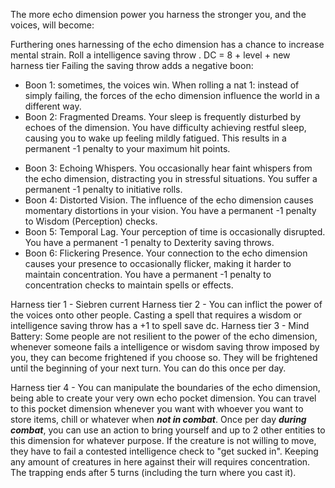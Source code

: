 The more echo dimension power you harness the stronger you, and the voices, will become:

Furthering ones harnessing of the echo dimension has a chance to increase mental strain. Roll a intelligence saving throw . DC = 8 + level + new harness tier
Failing the saving throw adds a negative boon: 
* Boon 1: sometimes, the voices win. When rolling a nat 1: instead of simply failing, the forces of the echo dimension influence the world in a different way. 
* Boon 2: Fragmented Dreams. Your sleep is frequently disturbed by echoes of the dimension. You have difficulty achieving restful sleep, causing you to wake up feeling mildly fatigued. This results in a permanent -1 penalty to your maximum hit points.
- Boon 3: Echoing Whispers. You occasionally hear faint whispers from the echo dimension, distracting you in stressful situations. You suffer a permanent -1 penalty to initiative rolls.    
- Boon 4: Distorted Vision. The influence of the echo dimension causes momentary distortions in your vision. You have a permanent -1 penalty to Wisdom (Perception) checks.
- Boon 5: Temporal Lag. Your perception of time is occasionally disrupted. You have a permanent -1 penalty to Dexterity saving throws.
- Boon 6: Flickering Presence. Your connection to the echo dimension causes your presence to occasionally flicker, making it harder to maintain concentration. You have a permanent -1 penalty to concentration checks to maintain spells or effects.

Harness tier 1 - Siebren current
Harness tier 2 - You can inflict the power of the voices onto other people. Casting a spell that requires a wisdom or intelligence saving throw has a +1 to spell save dc.
Harness tier 3 - Mind Battery: Some people are not resilient to the power of the echo dimension, whenever someone fails a intelligence or wisdom saving throw imposed by you, they can become frightened if you choose so. They will be frightened until the beginning of your next turn. You can do this once per day. 


Harness tier 4 - 
You can manipulate the boundaries of the echo dimension, being able to create your very own echo pocket dimension. 
You can travel to this pocket dimension whenever you want with whoever you want to store items, chill or whatever when ___not in combat___. 
Once per day ___during combat___, you can use an action to bring yourself and up to 2 other entities to this dimension for whatever purpose. If the creature is not willing to move, they have to fail a contested intelligence check to "get sucked in". Keeping any amount of creatures in here against their will requires concentration. The trapping ends after 5 turns (including the turn where you cast it).